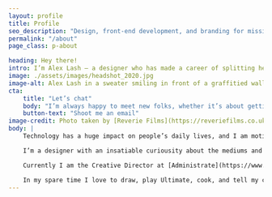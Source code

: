 ```yaml
---
layout: profile
title: Profile
seo_description: "Design, front-end development, and branding for mission-driven organizations."
permalink: "/about"
page_class: p-about

heading: Hey there!
intro: I’m Alex Lash — a designer who has made a career of splitting her time between semantic markup and human-centered design.
image: ./assets/images/headshot_2020.jpg
image-alt: Alex Lash in a sweater smiling in front of a graffitied wall.
cta: 
    title: "Let’s chat"
    body: "I’m always happy to meet new folks, whether it’s about getting a job in tech or [how to manage being a digital nomad in a 9-5 job.](https://technical.ly/philly/2020/12/21/digital-nomad-remote-work/) Feel free to drop me a line!"
    button-text: "Shoot me an email"
image-credit: Photo taken by [Reverie Films](https://reveriefilms.co.uk/)
body: |
    Technology has a huge impact on people’s daily lives, and I am motivated to use it as a tool for good. Since graduating from Tyler School of Art with a Bachelor’s degree in Graphic and Interactive Design, I have had the opportunity to work on many projects with this goal in mind.

    I’m a designer with an insatiable curiousity about the mediums and topics I work in. From user research, brand design, wireframing workflows, front-end polish, and product marketing, I’ve had the opportunity to contribute to many aspects of a product launch. 

    Currently I am the Creative Director at [Administrate](https://www.getadministrate.com). In my free time, I have co-organized and co-taught low-cost classes for women in tech; taught an Interactive class at my alma mater; helped organize the Philly-based LadyHacks hackathon in 2015 and 2016; and made posters for local non-profit [ProjectMEOW](http://projectmeow.org/). 

    In my spare time I love to draw, play Ultimate, cook, and tell my cat what a good boy he is.
---
```

